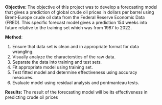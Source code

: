 **Objective**:
The objective of this project was to develop a forecasting model that gives a prediction of global crude oil prices in dollars per barrel using Brent-Europe crude oil data from the Federal Reserve Economic Data (FRED).
This specific forecast model gives a prediction 154 weeks into future relative to the training set which was from 1987 to 2022.

**Method**:
1. Ensure that data set is clean and in appropriate format for data wrangling.
2. Visually analyze the characterstics of the raw data.
3. Separate the data into training and test sets.
4. Fit appropriate model using training set.
5. Test fitted model and determine effectiveness using accuracy measures.
6. Evaluate model using residual analysis and pontmanteau tests.

**Results:** 
The result of the forecasting model will be its effectiveness in predicting crude oil prices
